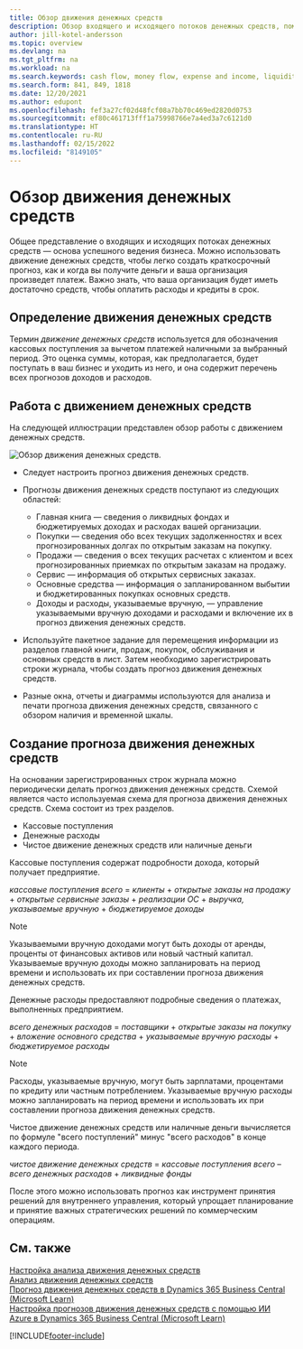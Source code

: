 ```yaml
---
title: Обзор движения денежных средств
description: Обзор входящего и исходящего потоков денежных средств, помогающий спрогнозировать получение и выплату.
author: jill-kotel-andersson
ms.topic: overview
ms.devlang: na
ms.tgt_pltfrm: na
ms.workload: na
ms.search.keywords: cash flow, money flow, expense and income, liquidity, cash receipts minus cash payments
ms.search.form: 841, 849, 1818
ms.date: 12/20/2021
ms.author: edupont
ms.openlocfilehash: fef3a27cf02d48fcf08a7bb70c469ed2820d0753
ms.sourcegitcommit: ef80c461713fff1a75998766e7a4ed3a7c6121d0
ms.translationtype: HT
ms.contentlocale: ru-RU
ms.lasthandoff: 02/15/2022
ms.locfileid: "8149105"
---
```

# <a name="cash-flow-overview"></a>Обзор движения денежных средств

Общее представление о входящих и исходящих потоках денежных средств — основа успешного ведения бизнеса. Можно использовать движение денежных средств, чтобы легко создать краткосрочный прогноз, как и когда вы получите деньги и ваша организация произведет платеж. Важно знать, что ваша организация будет иметь достаточно средств, чтобы оплатить расходы и кредиты в срок.

## <a name="definition-of-cash-flow"></a>Определение движения денежных средств

Термин *движение денежных средств* используется для обозначения кассовых поступления за вычетом платежей наличными за выбранный период. Это оценка суммы, которая, как предполагается, будет поступать в ваш бизнес и уходить из него, и она содержит перечень всех прогнозов доходов и расходов.

## <a name="work-with-cash-flow"></a>Работа с движением денежных средств

На следующей иллюстрации представлен обзор работы с движением денежных средств.

![Обзор движения денежных средств.](media/finance_cash_flow_overview.png "Обзор движения денежных средств")

- Следует настроить прогноз движения денежных средств.  

- Прогнозы движения денежных средств поступают из следующих областей:  

  - Главная книга — сведения о ликвидных фондах и бюджетируемых доходах и расходах вашей организации.  
  - Покупки — сведения обо всех текущих задолженностях и всех прогнозированных долгах по открытым заказам на покупку.  
  - Продажи — сведения о всех текущих расчетах с клиентом и всех прогнозированных приемках по открытым заказам на продажу.  
  - Сервис — информация об открытых сервисных заказах.  
  - Основные средства — информация о запланированном выбытии и бюджетированных покупках основных средств.  
  - Доходы и расходы, указываемые вручную, — управление указываемыми вручную доходами и расходами и включение их в прогноз движения денежных средств.  
- Используйте пакетное задание для перемещения информации из разделов главной книги, продаж, покупок, обслуживания и основных средств в лист. Затем необходимо зарегистрировать строки журнала, чтобы создать прогноз движения денежных средств.  
- Разные окна, отчеты и диаграммы используются для анализа и печати прогноза движения денежных средств, связанного с обзором наличия и временной шкалы.  

## <a name="making-a-cash-flow-forecast"></a>Создание прогноза движения денежных средств

На основании зарегистрированных строк журнала можно периодически делать прогноз движения денежных средств. Схемой является часто используемая схема для прогноза движения денежных средств. Схема состоит из трех разделов.

- Кассовые поступления  
- Денежные расходы  
- Чистое движение денежных средств или наличные деньги  

Кассовые поступления содержат подробности дохода, который получает предприятие.

*кассовые поступления всего* = *клиенты* + *открытые заказы на продажу* + *открытые сервисные заказы* + *реализации ОС* + *выручка, указываемые вручную* + *бюджетируемое доходы*

> [!NOTE]
> Указываемыми вручную доходами могут быть доходы от аренды, проценты от финансовых активов или новый частный капитал. Указываемые вручную доходы можно запланировать на период времени и использовать их при составлении прогноза движения денежных средств.

Денежные расходы предоставляют подробные сведения о платежах, выполненных предприятием.

*всего денежных расходов* = *поставщики* + *открытые заказы на покупку* + *вложение основного средства* + *указываемые вручную расходы* + *бюджетируемое расходы*

> [!NOTE]
> Расходы, указываемые вручную, могут быть зарплатами, процентами по кредиту или частным потреблением. Указываемые вручную расходы можно запланировать на период времени и использовать их при составлении прогноза движения денежных средств.

Чистое движение денежных средств или наличные деньги вычисляется по формуле "всего поступлений" минус "всего расходов" в конце каждого периода.

*чистое движение денежных средств* = *кассовые поступления всего* – *всего денежных расходов* + *ликвидные фонды*

После этого можно использовать прогноз как инструмент принятия решений для внутреннего управления, который упрощает планирование и принятие важных стратегических решений по коммерческим операциям.

## <a name="see-also"></a>См. также

[Настройка анализа движения денежных средств](finance-setup-cash-flow-analyses.md)  
[Анализ движения денежных средств](finance-analyze-cash-flow.md)  
[Прогноз движения денежных средств в Dynamics 365 Business Central (Microsoft Learn)](/learn/modules/forecast-cash-flow-dynamics-365-business-central/index)  
[Настройка прогнозов движения денежных средств с помощью ИИ Azure в Dynamics 365 Business Central (Microsoft Learn)](/learn/modules/setup-cash-flow-forecasts/)  

[!INCLUDE[footer-include](includes/footer-banner.md)]
